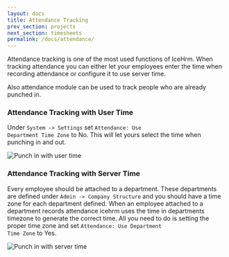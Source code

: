 ```yaml
---
layout: docs
title: Attendance Tracking
prev_section: projects
next_section: timesheets
permalink: /docs/attendance/
---
```

Attendance tracking is one of the most used functions of IceHrm. When tracking attendance you can either let your
employees enter the time when recording attendance or configure it to use server time.

Also attendance module can be used to track people who are already punched in.

### Attendance Tracking with User Time

Under <code>System -> Settings</code> set <code>Attendance: Use Department Time Zone</code> to No. This will let yours select the time when
punching in and out.

![Punch in with user time](https://icehrm.s3.amazonaws.com/images/blog-images/attendance_punch_in1.png)

### Attendance Tracking with Server Time

Every employee should be attached to a department. These departments are defined under <code>Admin -> Company Structure</code> and
you should have a time zone for each department defined. When an employee attached to a department records attendance
icehrm uses the time in departments timezone to generate the correct time. All you need to do is setting the proper
time zone and set <code>Attendance: Use Department Time Zone</code> to Yes.

![Punch in with server time](https://icehrm.s3.amazonaws.com/images/blog-images/attendance_punch_in1.png)



